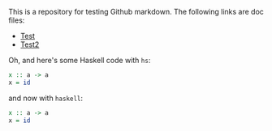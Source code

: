 This is a repository for testing Github markdown. The following links are doc files:

* [Test](docs/test.md)
* [Test2](docs/test2.md)

Oh, and here's some Haskell code with `hs`:

```hs
x :: a -> a
x = id
```

and now with `haskell`:

```haskell
x :: a -> a
x = id
```
